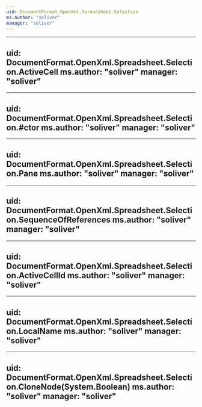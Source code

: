 ```yaml
---
uid: DocumentFormat.OpenXml.Spreadsheet.Selection
ms.author: "soliver"
manager: "soliver"
---
```


---
uid: DocumentFormat.OpenXml.Spreadsheet.Selection.ActiveCell
ms.author: "soliver"
manager: "soliver"
---

---
uid: DocumentFormat.OpenXml.Spreadsheet.Selection.#ctor
ms.author: "soliver"
manager: "soliver"
---

---
uid: DocumentFormat.OpenXml.Spreadsheet.Selection.Pane
ms.author: "soliver"
manager: "soliver"
---

---
uid: DocumentFormat.OpenXml.Spreadsheet.Selection.SequenceOfReferences
ms.author: "soliver"
manager: "soliver"
---

---
uid: DocumentFormat.OpenXml.Spreadsheet.Selection.ActiveCellId
ms.author: "soliver"
manager: "soliver"
---

---
uid: DocumentFormat.OpenXml.Spreadsheet.Selection.LocalName
ms.author: "soliver"
manager: "soliver"
---

---
uid: DocumentFormat.OpenXml.Spreadsheet.Selection.CloneNode(System.Boolean)
ms.author: "soliver"
manager: "soliver"
---
